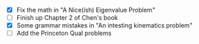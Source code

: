 - [X] Fix the math in "A Nice(ish) Eigenvalue Problem"
- [ ] Finish up Chapter 2 of Chen's book
- [X] Some grammar mistakes in "An intesting kinematics problem"
- [ ] Add the Princeton Qual problems
